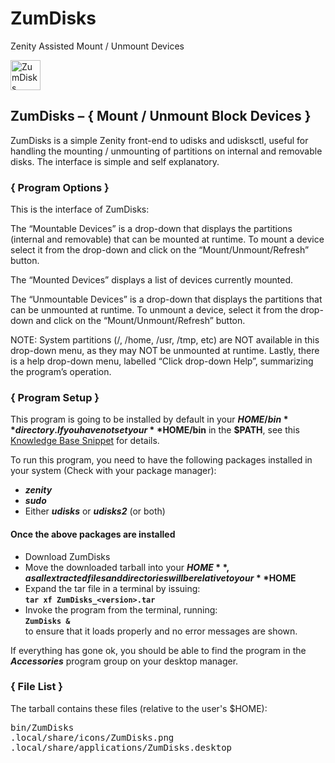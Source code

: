 # ZumDisks
Zenity Assisted Mount / Unmount Devices

<img alt="ZumDisks Logo" src="http://ideaware.xyz/wp-content/uploads/2015/12/ZumDisks.png" width="48px" height="48px" />

## ZumDisks – { Mount / Unmount Block Devices }
ZumDisks is a simple Zenity front-end to udisks and udisksctl, useful for handling the mounting / unmounting of partitions on internal and removable disks. The interface is simple and self explanatory.

### { Program Options }

This is the interface of ZumDisks:


The “Mountable Devices” is a drop-down that displays the partitions (internal and removable) that can be mounted at runtime. To mount a device select it from the drop-down and click on the “Mount/Unmount/Refresh” button.

The “Mounted Devices” displays a list of devices currently mounted.

The “Unmountable Devices” is a drop-down that displays the partitions that can be unmounted at runtime. To unmount a device, select it from the drop-down and click on the “Mount/Unmount/Refresh” button.

NOTE: System partitions (/, /home, /usr, /tmp, etc) are NOT available in this drop-down menu, as they may NOT be unmounted at runtime.
Lastly, there is a help drop-down menu, labelled “Click drop-down Help”, summarizing the program’s operation.



### { Program Setup }
This program is going to be installed by default in your **$HOME/bin** directory. If you have not set your **$HOME/bin** in the **$PATH**, see this [Knowledge Base Snippet](http://istos.xyz/knowledgebase/knowledgebasesnippet.php?id=15 "Setup your $HOME/bin in the $PATH") for details.

To run this program, you need to have the following packages installed in your system (Check with your package manager):

- _**zenity**_
- _**sudo**_
- Either _**udisks**_ or _**udisks2**_ (or both)

#### Once the above packages are installed
- Download ZumDisks
- Move the downloaded tarball into your **$HOME**, as all extracted files and directories will be relative to your **$HOME**
- Expand the tar file in a terminal by issuing:  
<code>**tar xf ZumDisks\_&lt;version&gt;.tar**</code>
- Invoke the program from the terminal, running:  
<code>**ZumDisks &**</code>  
to ensure that it loads properly and no error messages are shown.

If everything has gone ok, you should be able to find the program in the _**Accessories**_ program group on your desktop manager.

### { File List }
The tarball contains these files (relative to the user's $HOME):
<pre>
bin/ZumDisks
.local/share/icons/ZumDisks.png
.local/share/applications/ZumDisks.desktop
</pre>

